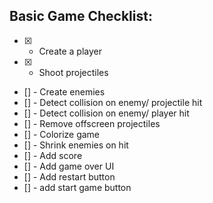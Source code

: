 ## Basic Game Checklist:

- [x] - Create a player
- [x] - Shoot projectiles
- [] - Create enemies
- [] - Detect collision on enemy/ projectile hit
- [] - Detect collision on enemy/ player hit
- [] - Remove offscreen projectiles
- [] - Colorize game
- [] - Shrink enemies on hit
- [] - Add score
- [] - Add game over UI
- [] - Add restart button
- [] - add start game button

